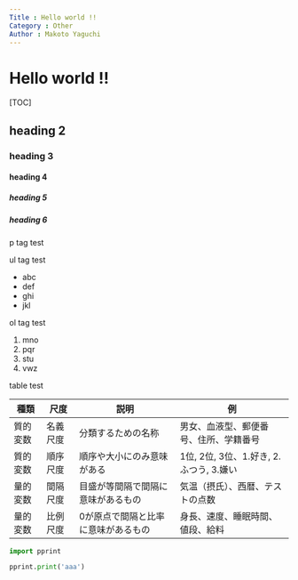 ```yaml
---
Title : Hello world !!
Category : Other
Author : Makoto Yaguchi
---
```


# Hello world !!

[TOC]

## heading 2

### heading 3

#### heading 4

##### heading 5

##### heading 6


p tag test

ul tag test
- abc
- def
- ghi
- jkl

ol tag test
1. mno
2. pqr
3. stu
4. vwz

table test

| 種類     | 尺度     | 説明                                | 例                                      |
| -------- | -------- | ----------------------------------- | --------------------------------------- |
| 質的変数 | 名義尺度 | 分類するための名称                  | 男女、血液型、郵便番号、住所、学籍番号  |
| 質的変数 | 順序尺度 | 順序や大小にのみ意味がある          | 1位, 2位, 3位、1.好き, 2.ふつう, 3.嫌い |
| 量的変数 | 間隔尺度 | 目盛が等間隔で間隔に意味があるもの  | 気温（摂氏）、西暦、テストの点数        |
| 量的変数 | 比例尺度 | 0が原点で間隔と比率に意味があるもの | 身長、速度、睡眠時間、値段、給料        |

```python
import pprint

pprint.print('aaa')
```